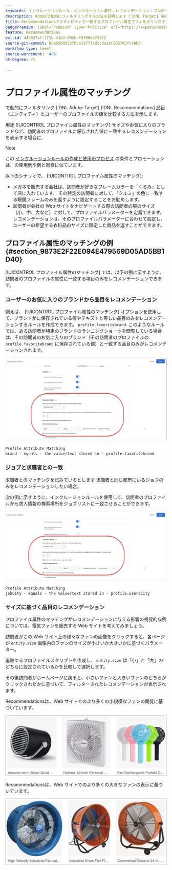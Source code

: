 ```yaml
---
keywords: インクルージョンルール；インクルージョン条件；レコメンデーション；プロモーション；プロモーション；動的フィルタリング；動的；プロファイル属性の一致
description: Adobeで動的にフィルタリングする方法を説明します [!DNL Target] Recommendationsを比較することを推奨します。
title: Recommendationsアクティビティで一致するプロファイル属性でフィルタリングする方法を教えてください。
badgePremium: label="Premium" type="Positive" url="https://experienceleague.adobe.com/docs/target/using/introduction/intro.html?lang=en#premium newtab=true" tooltip="See what's included in Target Premium."
feature: Recommendations
exl-id: d4b837af-771b-41b4-982b-f9f08e4753f2
source-git-commit: bde5506033fbca1577fad1cda1af203702fc4bb3
workflow-type: tm+mt
source-wordcount: '485'
ht-degree: 7%

---
```


# プロファイル属性のマッチング

で動的にフィルタリング [!DNL Adobe Target] [!DNL Recommendations] 品目（エンティティ）とユーザーのプロファイルの値を比較する方法を示します。

用途 [!UICONTROL プロファイル属性のマッチング] サイズやお気に入りのブランドなど、訪問者のプロファイルに保存された値に一致するレコメンデーションを表示する場合に、

>[!NOTE]
>
>この [インクルージョンルールの作成と使用のプロセス](/help/main/c-recommendations/c-algorithms/use-dynamic-and-static-inclusion-rules.md) の条件とプロモーションは、の使用例や例と同様に似ています。

以下のシナリオで、 [!UICONTROL プロファイル属性のマッチング]:

* メガネを販売する会社は、訪問者が好きなフレームカラーを「くるみ」として店に入れています。 その特定の訪問者に対して、「クルミ」の色に一致する眼鏡フレームのみを返すように設定することをお勧めします。
* 訪問者が会社の Web サイトをナビゲートする際の訪問者の服のサイズ（小、中、大など）に対して、プロファイルパラメーターを定義できます。 レコメンデーションは、そのプロファイルパラメーターに合わせて設定し、ユーザーの希望する衣料品のサイズに限定した商品を返すことができます。

## プロファイル属性のマッチングの例 {#section_9873E2F22E094E479569D05AD5BB1D40}

[!UICONTROL プロファイル属性のマッチング] では、以下の例に示すように、訪問者のプロファイルの属性に一致する項目のみをレコメンデーションできます。

### ユーザーのお気に入りのブランドから品目をレコメンデーション

例えば、 [!UICONTROL プロファイル属性のマッチング] オプションを使用して、ブランドがに保存されている値やテキストと等しい品目のみをレコメンデーションするルールを作成できます。 `profile.favoritebrand`. このようなルールでは、ある訪問者が特定のブランドのランニングショーツを閲覧している場合は、その訪問者のお気に入りのブランド（その訪問者のプロファイルの `profile.favoritebrand` に保存されている値）と一致する品目のみがレコメンデーションされます。

![お気に入りのブランド](/help/main/c-recommendations/c-algorithms/assets/favorite-brand.png)

```
Profile Attribute Matching
brand - equals - the value/text stored in - profile.favoritebrand
```

### ジョブと求職者との一致

求職者とのマッチングを試みているとします 求職者と同じ都市にいるジョブのみをレコメンデーションしたい場合。

次の例に示すように、インクルージョンルールを使用して、訪問者のプロファイルから求人情報の検索場所をジョブリストに一致させることができます。

![ユーザーの市区町村](/help/main/c-recommendations/c-algorithms/assets/city.png)

```
Profile Attribute Matching
jobCity - equals - the value/text stored in - profile.usersCity
```

### サイズに基づく品目のレコメンデーション

プロファイル属性のマッチングがレコメンデーションに与える影響の視覚的な例については、電気ファンを販売する Web サイトを考えてみましょう。

訪問者がこの Web サイト上の様々なファンの画像をクリックすると、各ページが `entity.size` 画像内のファンのサイズが小さいか大きいかに基づくパラメーター。

追跡するプロファイルスクリプトを作成し、 `entity.size` は「小」と「大」のどちらに設定されているかを比較して選択します。

その後訪問者がホームページに戻ると、小さいファンと大きいファンのどちらがクリックされたかに基づいて、フィルターされたレコメンデーションが表示されます。

Recommendationsは、Web サイトでのより多くの小規模なファンの閲覧に基づいています。

![小さなファンのレコメンデーション](/help/main/c-recommendations/c-algorithms/assets/small-fans.png)

Recommendationsは、Web サイトでのより多くの大きなファンの表示に基づいています。

![大ファンのレコメンデーション](/help/main/c-recommendations/c-algorithms/assets/large-fans.png)
